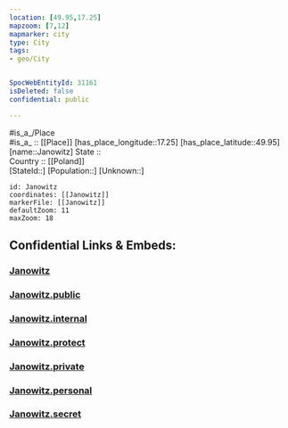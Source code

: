 ```yaml
---
location: [49.95,17.25] 
mapzoom: [7,12] 
mapmarker: city 
type: City
tags:
- geo/City


SpocWebEntityId: 31161
isDeleted: false
confidential: public

---
```

#is_a_/Place  
#is_a_ :: [[Place]] 
[has_place_longitude::17.25] 
[has_place_latitude::49.95] 
[name::Janowitz] 
State ::  
Country :: [[Poland]]  
[StateId::] 
[Population::] 
[Unknown::] 


```leaflet
id: Janowitz
coordinates: [[Janowitz]] 
markerFile: [[Janowitz]] 
defaultZoom: 11 
maxZoom: 18
```


## Confidential Links & Embeds: 

### [Janowitz](/_Standards/Earth/Continent/Europe/Europe~Central/Czech_Republic/regions~Czech_Republic/Moravskoslezský/City/Janowitz.md) 

### [Janowitz.public](/_public/Earth/Continent/Europe/Europe~Central/Czech_Republic/regions~Czech_Republic/Moravskoslezský/City/Janowitz.public.md) 

### [Janowitz.internal](/_internal/Earth/Continent/Europe/Europe~Central/Czech_Republic/regions~Czech_Republic/Moravskoslezský/City/Janowitz.internal.md) 

### [Janowitz.protect](/_protect/Earth/Continent/Europe/Europe~Central/Czech_Republic/regions~Czech_Republic/Moravskoslezský/City/Janowitz.protect.md) 

### [Janowitz.private](/_private/Earth/Continent/Europe/Europe~Central/Czech_Republic/regions~Czech_Republic/Moravskoslezský/City/Janowitz.private.md) 

### [Janowitz.personal](/_personal/Earth/Continent/Europe/Europe~Central/Czech_Republic/regions~Czech_Republic/Moravskoslezský/City/Janowitz.personal.md) 

### [Janowitz.secret](/_secret/Earth/Continent/Europe/Europe~Central/Czech_Republic/regions~Czech_Republic/Moravskoslezský/City/Janowitz.secret.md)

